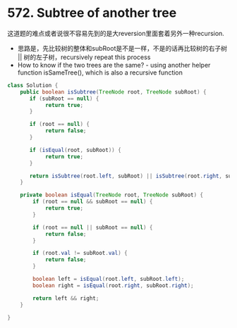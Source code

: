 # 572. Subtree of another tree

这道题的难点或者说很不容易先到的是大reversion里面套着另外一种recursion. 
- 思路是，先比较树的整体和subRoot是不是一样，不是的话再比较树的右子树 || 树的左子树，recursively repeat this process
- How to know if the two trees are the same? - using another helper function isSameTree(), which is also a recursive function

```java
class Solution {
    public boolean isSubtree(TreeNode root, TreeNode subRoot) {
       if (subRoot == null) {
            return true;
       }

       if (root == null) {
            return false;
       }

       if (isEqual(root, subRoot)) {
            return true;
       }

       return isSubtree(root.left, subRoot) || isSubtree(root.right, subRoot);
    }

    private boolean isEqual(TreeNode root, TreeNode subRoot) {
        if (root == null && subRoot == null) {
            return true;
        }

        if (root == null || subRoot == null) {
            return false;
        }

        if (root.val != subRoot.val) {
            return false;
        }

        boolean left = isEqual(root.left, subRoot.left);
        boolean right = isEqual(root.right, subRoot.right);

        return left && right;
    }

}

```